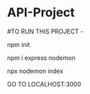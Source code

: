 # API-Project
#TO RUN THIS PROJECT -

npm init

npm i express nodemon

npx nodemon index

GO TO LOCALHOST:3000
